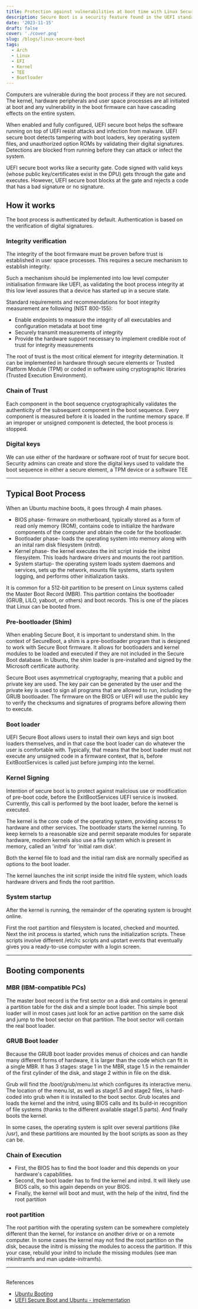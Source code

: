 ```yaml
---
title: Protection against vulnerabilities at boot time with Linux Secure Boot Process
description: Secure Boot is a security feature found in the UEFI standard, designed to add a layer of protection to the pre-boot process
date: '2023-11-15'
draft: false
cover: './cover.png'
slug: /blogs/linux-secure-boot
tags:
  - Arch
  - Linux
  - EFI
  - Kernel
  - TEE
  - Bootloader
---
```


Computers are vulnerable during the boot process if they are not secured. The kernel, hardware peripherals and user space processes are all initiated at boot and any vulnerability in the boot firmware can have cascading effects on the entire system.

When enabled and fully configured, UEFI secure boot helps the software running on top of UEFI resist attacks and infection from malware. UEFI secure boot detects tampering with boot loaders, key operating system files, and unauthorized option ROMs by validating their digital signatures. Detections are blocked from running before they can attack or infect the system.

UEFI secure boot works like a security gate. Code signed with valid keys (whose public key/certificates exist in the DPU) gets through the gate and executes. However, UEFI secure boot blocks at the gate and rejects a code that has a bad signature or no signature.

## How it works

The boot process is authenticated by default. Authentication is based on the verification of digital signatures.

### Integrity verification

The integrity of the boot firmware must be proven before trust is established in user space processes. This requires a secure mechanism to establish integrity.

Such a mechanism should be implemented into low level computer initialisation firmware like UEFI, as validating the boot process integrity at this low level assures that a device has started up in a secure state.

Standard requirements and recommendations for boot integrity measurement are following (NIST 800-155):

- Enable endpoints to measure the integrity of all executables and configuration metadata at boot time
- Securely transmit measurements of integrity
- Provide the hardware support necessary to implement credible root of trust for integrity measurements

The root of trust is the most critical element for integrity determination. It can be implemented in hardware through secure elements or Trusted Platform Module (TPM) or coded in software using cryptographic libraries (Trusted Execution Environment).

### Chain of Trust

Each component in the boot sequence cryptographically validates the authenticity of the subsequent component in the boot sequence. Every component is measured before it is loaded in the runtime memory space. If an improper or unsigned component is detected, the boot process is stopped.

### Digital keys

We can use either of the hardware or software root of trust for secure boot. Security admins can create and store the digital keys used to validate the boot sequence in either a secure element, a TPM device or a software TEE

---

## Typical Boot Process

When an Ubuntu machine boots, it goes through 4 main phases.

- BIOS phase- firmware on motherboard, typically stored as a form of read only memory (ROM), contains code to initialize the hardware components of the computer and obtain the code for the bootloader.
- Bootloader phase- loads the operating system into memory along with an inital ram disk filesystem (initrd).
- Kernel phase- the kernel executes the init script inside the initrd filesystem. This loads hardware drivers and mounts the root partition.
- System startup- the operating system loads system daemons and services, sets up the network, mounts file systems, starts system logging, and performs other initialization tasks.

It is common for a 512-bit partition to be present on Linux systems called the Master Boot Record (MBR). This partition contains the bootloader (GRUB, LILO, yaboot, or others) and boot records. This is one of the places that Linux can be booted from.

### Pre-bootloader (Shim)

When enabling Secure Boot, it is important to understand shim. In the context of SecureBoot, a shim is a pre-bootloader program that is designed to work with Secure Boot firmware. It allows for bootloaders and kernel modules to be loaded and executed if they are not included in the Secure Boot database. In Ubuntu, the shim loader is pre-installed and signed by the Microsoft certificate authority.

Secure Boot uses asymmetrical cryptography, meaning that a public and private key are used. The key pair can be generated by the user and the private key is used to sign all programs that are allowed to run, including the GRUB bootloader. The firmware on the BIOS or UEFI will use the public key to verify the checksums and signatures of programs before allowing them to execute.

### Boot loader

UEFI Secure Boot allows users to install their own keys and sign boot loaders themselves, and in that case the boot loader can do whatever the
user is comfortable with. Typically, that means that the boot loader must not execute any unsigned code in a firmware context, that is, before ExitBootServices is called just before jumping into the kernel.

### Kernel Signing

Intention of secure boot is to protect against malicious use or modification of pre-boot code, before the ExitBootServices UEFI service is invoked. Currently, this call is performed by the boot loader, before the kernel is executed.

The kernel is the core code of the operating system, providing access to hardware and other services. The bootloader starts the kernel running. To keep kernels to a reasonable size and permit separate modules for separate hardware, modern kernels also use a file system which is present in memory, called an 'initrd' for 'initial ram disk'.

Both the kernel file to load and the initial ram disk are normally specified as options to the boot loader.

The kernel launches the init script inside the initrd file system, which loads hardware drivers and finds the root partition.

### System startup

After the kernel is running, the remainder of the operating system is brought online.

First the root partition and filesystem is located, checked and mounted. Next the init process is started, which runs the initialization scripts. These scripts involve different /etc/rc scripts and upstart events that eventually gives you a ready-to-use computer with a login screen.

---

## Booting components

### MBR (IBM-compatible PCs)

The master boot record is the first sector on a disk and contains in general a partition table for the disk and a simple boot loader. This simple boot loader will in most cases just look for an active partition on the same disk and jump to the boot sector on that partition. The boot sector will contain the real boot loader.

### GRUB Boot loader

Because the GRUB boot loader provides menus of choices and can handle many different forms of hardware, it is larger than the code which can fit in a single MBR. It has 3 stages: stage 1 in the MBR, stage 1.5 in the remainder of the first cylinder of the disk, and stage 2 within in file on the disk.

Grub will find the /boot/grub/menu.lst which configures its interactive menu. The location of the menu.lst, as well as stage1.5 and stage2 files, is hard-coded into grub when it is installed to the boot sector. Grub locates and loads the kernel and the initrd, using BIOS calls and its build-in recognition of file systems (thanks to the different available stage1.5 parts). And finally boots the kernel.

In some cases, the operating system is split over several partitions (like /usr), and these partitions are mounted by the boot scripts as soon as they can be.

### Chain of Execution

- First, the BIOS has to find the boot loader and this depends on your hardware's capabilities.
- Second, the boot loader has to find the kernel and initrd. It will likely use BIOS calls, so this again depends on your BIOS.
- Finally, the kernel will boot and must, with the help of the initrd, find the root partition

### root partition

The root partition with the operating system can be somewhere completely different than the kernel, for instance on another drive or on a remote computer. In some cases the kernel may not find the root partition on the disk, because the initrd is missing the modules to access the partition. If this your case, rebuild your initrd to include the missing modules (see man mkinitramfs and man update-initramfs).

---

<br />
References

- [Ubuntu Booting](https://wiki.ubuntu.com/Booting)
- [UEFI Secure Boot and Ubuntu - implementation](https://lists.ubuntu.com/archives/ubuntu-devel/2012-June/035445.html)
